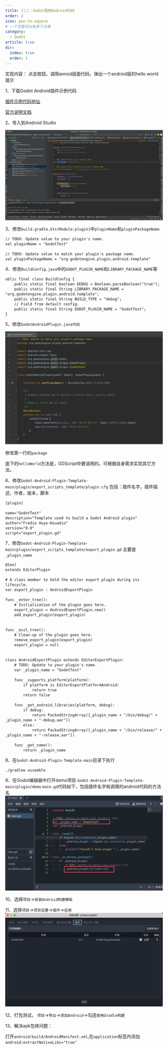 ```yaml
---
title: (二)：Godot调用Android代码
order: 2
icon: pen-to-square
# 一个页面可以有多个分类
category:
  - Godot
article: true
dir:
  index: true
  order: 1
---
```


实现内容：
点击按钮，调用anroid层面代码，弹出一个android层的hello world提示

1、下载Godot Android插件示例代码

[插件示例代码地址](https://github.com/m4gr3d/Godot-Android-Plugin-Template)

[官方说明文档](https://docs.godotengine.org/zh-cn/4.x/tutorials/platform/android/android_plugin.html)

2、导入到Android Studio

![android_plugin01](../../../images/godot_v4/base/android_plugin01.png)

3、修改`build.gradle.kts(Module:plugin)`中`pluginName`和`pluginPackageName`
```
// TODO: Update value to your plugin's name.
val pluginName = "GodotTest"

// TODO: Update value to match your plugin's package name.
val pluginPackageName = "org.godotengine.plugin.android.template"
```

4、修改`BuildConfig.java`中的`GODOT_PLUGIN_NAME`和`LIBRARY_PACKAGE_NAME`等
```
ublic final class BuildConfig {
    public static final boolean DEBUG = Boolean.parseBoolean("true");
    public static final String LIBRARY_PACKAGE_NAME = "org.godotengine.plugin.android.template";
    public static final String BUILD_TYPE = "debug";
    // Field from default config.
    public static final String GODOT_PLUGIN_NAME = "GodotTest";
}
```
5、修改`GodotAndroidPlugin.java代码`

![android_plugin02](../../../images/godot_v4/base/android_plugin02.png)

修改第一行的`package`

底下的`helloWorld`方法是，GDScript中要调用的。可根据自身需求实现其它方法。

6、修改`Godot-Android-Plugin-Template-main/plugin/export_scripts_template/plugin.cfg`
包括：插件名字，插件描述，作者，版本，脚本
```
[plugin]

name="GodotTest"
description="Template used to build a Godot Android plugin"
author="Fredia Huya-Kouadio"
version="0.0"
script="export_plugin.gd"
```
7、修改`Godot-Android-Plugin-Template-main/plugin/export_scripts_template/export_plugin.gd`
主要是`_plugin_name`
```
@tool
extends EditorPlugin

# A class member to hold the editor export plugin during its lifecycle.
var export_plugin : AndroidExportPlugin

func _enter_tree():
	# Initialization of the plugin goes here.
	export_plugin = AndroidExportPlugin.new()
	add_export_plugin(export_plugin)


func _exit_tree():
	# Clean-up of the plugin goes here.
	remove_export_plugin(export_plugin)
	export_plugin = null


class AndroidExportPlugin extends EditorExportPlugin:
	# TODO: Update to your plugin's name.
	var _plugin_name = "GodotTest"

	func _supports_platform(platform):
		if platform is EditorExportPlatformAndroid:
			return true
		return false

	func _get_android_libraries(platform, debug):
		if debug:
			return PackedStringArray([_plugin_name + "/bin/debug/" + _plugin_name + "-debug.aar"])
		else:
			return PackedStringArray([_plugin_name + "/bin/release/" + _plugin_name + "-release.aar"])

	func _get_name():
		return _plugin_name
```

8、在`Godot-Android-Plugin-Template-main`目录下执行
```
./gradlew assemble
```
9、在Godot编辑器中打开demo项目
`Godot-Android-Plugin-Template-main/plugin/demo`
`main.gd`代码如下，包括插件名字和调用的android代码的方法名
![android_plugin04](../../../images/godot_v4/base/android_plugin04.png)

10、选择`项目`->`安装Android构建模板`

11、选择`项目`->`项目设置`->`插件`->`启用`
![android_plugin03](../../../images/godot_v4/base/android_plugin03.png)

12、打包测试，
`项目`->`导出`->`添加Android`->勾选`使用Gradle构建`

13、解决apk包体问题：

打开`android/build/AndroidManifest.xml`,在`application`标签内添加`android:extractNativeLibs="true"`
